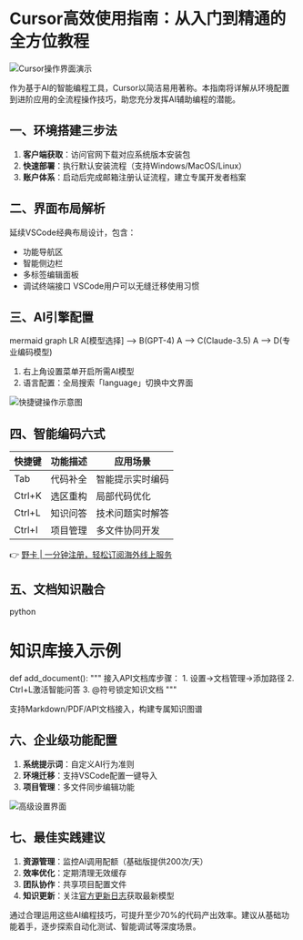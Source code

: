 # Cursor高效使用指南：从入门到精通的全方位教程

![Cursor操作界面演示](https://bbtdd.com/wp-content/uploads/img/66546701497029.webp)

作为基于AI的智能编程工具，Cursor以简洁易用著称。本指南将详解从环境配置到进阶应用的全流程操作技巧，助您充分发挥AI辅助编程的潜能。

## 一、环境搭建三步法
1. **客户端获取**：访问官网下载对应系统版本安装包
2. **快速部署**：执行默认安装流程（支持Windows/MacOS/Linux）
3. **账户体系**：启动后完成邮箱注册认证流程，建立专属开发者档案

## 二、界面布局解析
延续VSCode经典布局设计，包含：
- 功能导航区
- 智能侧边栏
- 多标签编辑面板
- 调试终端接口
VSCode用户可以无缝迁移使用习惯

## 三、AI引擎配置
mermaid
graph LR
A[模型选择] --> B(GPT-4)
A --> C(Claude-3.5)
A --> D(专业编码模型)

1. 右上角设置菜单开启所需AI模型
2. 语言配置：全局搜索「language」切换中文界面

![快捷键操作示意图](https://bbtdd.com/wp-content/uploads/img/948944662506845.webp)

## 四、智能编码六式
| 快捷键 | 功能描述                     | 应用场景           |
|--------|------------------------------|--------------------|
| Tab    | 代码补全                     | 智能提示实时编码   |
| Ctrl+K | 选区重构                     | 局部代码优化       |
| Ctrl+L | 知识问答                     | 技术问题实时解答   |
| Ctrl+I | 项目管理                     | 多文件协同开发     |

👉 [野卡 | 一分钟注册，轻松订阅海外线上服务](https://bbtdd.com/yeka)

## 五、文档知识融合
python
# 知识库接入示例
def add_document():
    """
    接入API文档库步骤：
    1. 设置->文档管理->添加路径
    2. Ctrl+L激活智能问答
    3. @符号锁定知识文档
    """

支持Markdown/PDF/API文档接入，构建专属知识图谱

## 六、企业级功能配置
1. **系统提示词**：自定义AI行为准则
2. **环境迁移**：支持VSCode配置一键导入
3. **项目管理**：多文件同步编辑功能

![高级设置界面](https://bbtdd.com/wp-content/uploads/img/37177982301262.webp)

## 七、最佳实践建议
1. **资源管理**：监控AI调用配额（基础版提供200次/天）
2. **效率优化**：定期清理无效缓存
3. **团队协作**：共享项目配置文件
4. **知识更新**：关注[官方更新日志](https://bbtdd.com/yeka)获取最新模型

通过合理运用这些AI编程技巧，可提升至少70%的代码产出效率。建议从基础功能着手，逐步探索自动化测试、智能调试等深度场景。